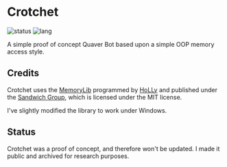 # Crotchet
![status](https://img.shields.io/badge/program%20status-cute-ff69b4) ![lang](https://img.shields.io/badge/programming%20language-C%23-brightgreen)

A simple proof of concept Quaver Bot based upon a simple OOP memory access style.

## Credits
Crotchet uses the [MemoryLib](https://github.com/Sandwich-Group/MemoryLib) programmed by [HoLLy](https://github.com/Sandwich-Group) and published under the [Sandwich Group](https://github.com/Sandwich-Group), which is licensed under the MIT license.

I've slightly modified the library to work under Windows.

## Status
Crotchet was a proof of concept, and therefore won't be updated. I made it public and archived for research purposes.
